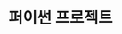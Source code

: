 ---
title: 퍼이썬 프로젝트
summary: 첫 프로그래밍 프로젝트
type: docs
math: false
tags:
  - 파이썬
# Optional banner image (relative to `assets/media/` folder).
# 여기 수정!!!!!!!!!!!
image:
  focal_point: Right
---